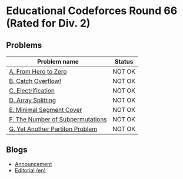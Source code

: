 # Educational Codeforces Round 66 (Rated for Div. 2)

## Problems

|Problem name|Status|
|------------|---------|
| [A. From Hero to Zero](problems/A._From_Hero_to_Zero.md)|NOT OK|
| [B. Catch Overflow!](problems/B._Catch_Overflow!.md)|NOT OK|
| [C. Electrification](problems/C._Electrification.md)|NOT OK|
| [D. Array Splitting](problems/D._Array_Splitting.md)|NOT OK|
| [E. Minimal Segment Cover](problems/E._Minimal_Segment_Cover.md)|NOT OK|
| [F. The Number of Subpermutations](problems/F._The_Number_of_Subpermutations.md)|NOT OK|
| [G. Yet Another Partiton Problem](problems/G._Yet_Another_Partiton_Problem.md)|NOT OK|
## Blogs

- [Announcement](blogs/Announcement.md)
- [Editorial (en)](blogs/Editorial_(en).md)
